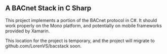 ## A BACnet Stack in C Sharp

This project implements a portion of the BACnet protocol in C#. It should work properly on the Mono platform, and potentially on mobile frameworks provided by Xamarin.

This location for the project is temporary, and the project will migrate to github.com/LorenVS/bacstack soon.
